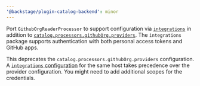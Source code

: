 ```yaml
---
'@backstage/plugin-catalog-backend': minor
---
```


Port `GithubOrgReaderProcessor` to support configuration via
[`integrations`](https://backstage.io/docs/integrations/github/locations) in
addition to [`catalog.processors.githubOrg.providers`](https://backstage.io/docs/integrations/github/org#configuration).
The `integrations` package supports authentication with both personal access
tokens and GitHub apps.

This deprecates the `catalog.processors.githubOrg.providers` configuration.
A [`integrations` configuration](https://backstage.io/docs/integrations/github/locations)
for the same host takes precedence over the provider configuration.
You might need to add additional scopes for the credentials.
